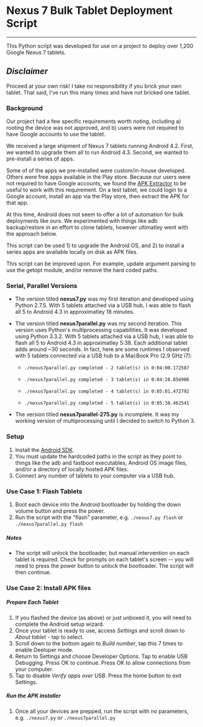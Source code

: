 # Nexus 7 Bulk Tablet Deployment Script #
-------------

This Python script was developed for use on a project to deploy over 1,200 Google Nexus 7 tablets.

*Disclaimer*
-------------
Proceed at your own risk!  I take no responsibility if you brick your own tablet.  That said, I've run this many times and have not bricked one tablet.


### Background
Our project had a few specific requirements worth noting, including a) rooting the device was not approved, and b) users were not required to have Google accounts to use the tablet.

We received a large shipment of Nexus 7 tablets running Android 4.2.  First, we wanted to upgrade them all to run Android 4.3.  Second, we wanted to pre-install a series of apps.

Some of of the apps we pre-installed were custom/in-house developed.  Others were free apps available in the Play store.  Because our users were not required to have Google accounts, we found the [APK Extractor](https://play.google.com/store/apps/details?id=net.sylark.apkextractor&hl=en) to be useful to work with this requirement.  On a test tablet, we could login to a Google account, install an app via the Play store, then extract the APK for that app.

At this time, Android does not seem to offer a lot of automation for bulk deployments like ours.  We experimented with things like adb backup/restore in an effort to clone tablets, however ultimatley went with the approach below.

This script can be used 1) to upgrade the Android OS, and 2) to install a series apps are available locally on disk as APK files.

This script can be improved upon.  For example, update argument parsing to use the getopt module, and/or remove the hard coded paths.

### Serial, Parallel Versions
* The version titled **nexus7.py** was my first iteration and developed using Python 2.7.5.  With 5 tablets attached via a USB hub, I was able to flash all 5 to Android 4.3 in approximatley 18 minutes.
* The version titled **nexus7parallel.py** was my second iteration.  This version uses Python's multiprocessing capabilities.  It was developed using Python 3.3.2.  With 5 tablets attached via a USB hub, I was able to flash all 5 to Android 4.3 in approximatley 5:38.  Each additional tablet adds around ~30 seconds.  In fact, here are some runtimes I observed with 5 tablets connected via a USB hub to a MacBook Pro (2.9 GHz i7):

  * ```./nexus7parallel.py completed - 2 tablet(s) in 0:04:00.172587```

  * ```./nexus7parallel.py completed - 3 tablet(s) in 0:04:28.856906```

  * ```./nexus7parallel.py completed - 4 tablet(s) in 0:05:01.472792```

  * ```./nexus7parallel.py completed - 5 tablet(s) in 0:05:38.462541```
* The version titled **nexus7parallel-275.py** is incomplete.  It was my working version of multiprocessing until I decided to switch to Python 3.


### Setup

1. Install the [Android SDK](http://developer.android.com/sdk/index.html).
2. You must update the hardcoded paths in the script as they point to things like the adb and fastboot executables, Android OS image files, and/or a directory of locally hosted APK files.
3. Connect any number of tablets to your computer via a USB hub.

### Use Case 1: Flash Tablets

1. Boot each device into the Android bootloader by holding the down volume button and press the power.
2. Run the script with the "flash" parameter, e.g. ```./nexus7.py flash``` or ```./nexus7parallel.py flash``` 

##### Notes
- The script will unlock the bootloader, but manual intervention on each tablet is required.  Check for prompts on each tablet's screen -- you will need to press the power button to unlock the bootloader.  The script will then continue.

### Use Case 2: Install APK files
##### Prepare Each Tablet
1. If you flashed the device (as above) or just unboxed it, you will need to complete the Android setup wizard.
2. Once your tablet is ready to use, access *Settings* and scroll down to *About tablet* - tap to select.
3. Scroll down to the bottom again to *Build number*, tap this 7 times to enable Deeloper mode.
4. Return to Settings and choose Developer Options.  Tap to enable USB Debugging.  Press OK to continue.  Press OK to allow connections from your computer.
5. Tap to disable *Verify apps over USB*.  Press the home button to exit Settings.

##### Run the APK installer
1. Once all your devices are prepped, run the script with no parameters, e.g. ```./nexus7.py``` or ```./nexus7parallel.py``` 
